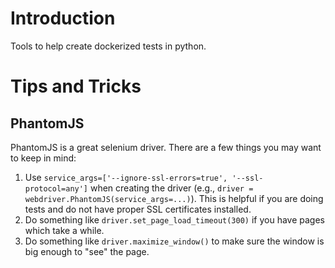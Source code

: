 
# Introduction

Tools to help create dockerized tests in python.

# Tips and Tricks

## PhantomJS

PhantomJS is a great selenium driver. There are a few things you may want to keep in mind:

  1. Use `service_args=['--ignore-ssl-errors=true', '--ssl-protocol=any']`
     when creating the driver (e.g., `driver =
     webdriver.PhantomJS(service_args=...)`). This is helpful if you
     are doing tests and do not have proper SSL certificates installed.
  2. Do something like `driver.set_page_load_timeout(300)` if you have
     pages which take a while.
  3. Do something like `driver.maximize_window()` to make sure the
     window is big enough to "see" the page.

     